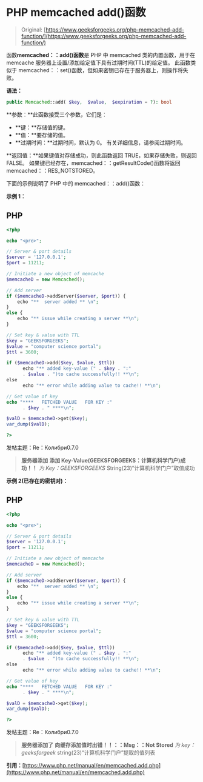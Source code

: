 # PHP memcached add()函数

> Original: [https://www.geeksforgeeks.org/php-memcached-add-function/](https://www.geeksforgeeks.org/php-memcached-add-function/)

函数**memcached：：add()函数**是 PHP 中 memcached 类的内置函数，用于在 memcache 服务器上设置/添加给定值下具有过期时间(TTL)的给定值。 此函数类似于 memcached：：set()函数，但如果密钥已存在于服务器上，则操作将失败。

**语法：**

```php
public Memcached::add( $key,  $value,  $expiration = ?): bool
```

**参数：**此函数接受三个参数，它们是：

*   **键：**存储值的键。
*   **值：**要存储的值。
*   **过期时间：**过期时间，默认为 0。 有关详细信息，请参阅过期时间。

**返回值：**如果键值对存储成功，则此函数返回 TRUE，如果存储失败，则返回 FALSE。 如果键已经存在，memcached：：getResultCode()函数将返回 memcached：：RES_NOTSTORED。

下面的示例说明了 PHP 中的 memcached：：add()函数：

**示例 1：**

## PHP

```php
<?php

echo "<pre>";

// Server & port details
$server = '127.0.0.1';
$port = 11211;

// Initiate a new object of memcache
$memcacheD = new Memcached();

// Add server
if ($memcacheD->addServer($server, $port)) {
    echo "**  server added ** \n";
}
else {
    echo "** issue while creating a server **\n";
}

// Set key & value with TTL
$key = "GEEKSFORGEEKS";
$value = "computer science portal";
$ttl = 3600;

if ($memcacheD->add($key, $value, $ttl)) 
      echo "** added key-value (" . $key . ":" 
      . $value . ")to cache successfully!! **\n";
else 
      echo "** error while adding value to cache!! **\n";

// Get value of key
echo "****   FETCHED VALUE   FOR KEY :"
      . $key . " ****\n";

$valD = $memcacheD->get($key);
var_dump($valD);

?>
```

发帖主题：Re：Колибри0.7.0

> **服务器添加**
> **添加 Key-Value(GEEKSFORGEEKS：计算机科学门户)成功！！**
> *为 Key：GEEKSFORGEEKS*
> String(23)“计算机科学门户”取值成功

**示例 2(已存在的密钥对)：**

## PHP

```php
<?php

echo "<pre>";

// Server & port details
$server = '127.0.0.1';
$port = 11211;

// Initiate a new object of memcache
$memcacheD = new Memcached();

// Add server
if ($memcacheD->addServer($server, $port)) {
    echo "**  server added ** \n";
}
else {
    echo "** issue while creating a server **\n";
}

// Set key & value with TTL
$key = "GEEKSFORGEEKS";
$value = "computer science portal";
$ttl = 3600;

if ($memcacheD->add($key, $value, $ttl))
      echo "** added key-value (" . $key . ":"
      . $value . ")to cache successfully!! **\n";
else 
      echo "** error while adding value to cache!! **\n";

// Get value of key
echo "****   FETCHED VALUE   FOR KEY :" 
      . $key . " ****\n";

$valD = $memcacheD->get($key);
var_dump($valD);

?>
```

发帖主题：Re：Колибри0.7.0

> **服务器添加了**
> **向缓存添加值时出错！！：：Msg：：Not Stored**
> *为 key：geeksforgeek*
> string(23)“计算机科学门户”提取的值列表

**引用：**[https://www.php.net/manual/en/memcached.add.php](https://www.php.net/manual/en/memcached.add.php)